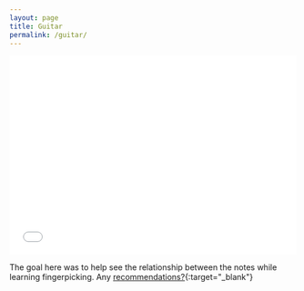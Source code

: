 ```yaml
---
layout: page
title: Guitar
permalink: /guitar/
---
```

<iframe src="/iframe.html" height="350px" width="100%" style="border:none;"></iframe>

The goal here was to help see the relationship between the notes while learning fingerpicking. Any [recommendations?](https://forms.gle/CNwTc8xPk3tQ4UUS9){:target="_blank"}
